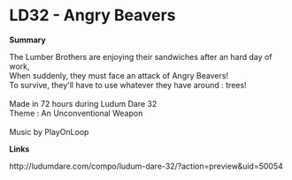 # LD32 - Angry Beavers

**Summary**
<p>The Lumber Brothers are enjoying their sandwiches after an hard day of work,<br /> 
When suddenly, they must face an attack of Angry Beavers! <br />
To survive, they'll have to use whatever they have around : trees! <br />
<br />
Made in 72 hours during Ludum Dare 32<br />
Theme : An Unconventional Weapon <br />
<br />
Music by PlayOnLoop </p>

**Links**
<p>
http://ludumdare.com/compo/ludum-dare-32/?action=preview&uid=50054
</p>

